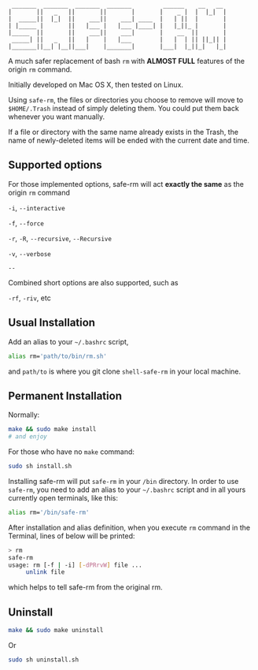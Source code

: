 
     _______  _______  _______  _______         ______    __   __
    |       ||   _   ||       ||       |       |    _ |  |  |_|  |
    |  _____||  |_|  ||    ___||    ___| ____  |   | ||  |       |
    | |_____ |       ||   |___ |   |___ |____| |   |_||_ |       |
    |_____  ||       ||    ___||    ___|       |    __  ||       |
     _____| ||   _   ||   |    |   |___        |   |  | || ||_|| |
    |_______||__| |__||___|    |_______|       |___|  |_||_|   |_|

A much safer replacement of bash `rm` with **ALMOST FULL** features of the origin `rm` command.

Initially developed on Mac OS X, then tested on Linux.

Using `safe-rm`, the files or directories you choose to remove will move to `$HOME/.Trash` instead of simply deleting them. You could put them back whenever you want manually.

If a file or directory with the same name already exists in the Trash, the name of newly-deleted items will be ended with the current date and time.

## Supported options

For those implemented options, safe-rm will act **exactly the same** as the origin `rm` command

`-i`, `--interactive`

`-f`, `--force`

`-r`, `-R`, `--recursive`, `--Recursive`

`-v`, `--verbose`

`--`

Combined short options are also supported, such as

`-rf`, `-riv`, etc

## Usual Installation

Add an alias to your `~/.bashrc` script,

```sh
alias rm='path/to/bin/rm.sh'
```

and `path/to` is where you git clone `shell-safe-rm` in your local machine.

## Permanent Installation

Normally:

```sh
make && sudo make install
# and enjoy
```

For those who have no `make` command:

```sh
sudo sh install.sh
```

Installing safe-rm will put `safe-rm` in your `/bin` directory. In order to use
`safe-rm`, you need to add an alias to your `~/.bashrc` script and in all yours
currently open terminals, like this:

```sh
alias rm='/bin/safe-rm'
```

After installation and alias definition, when you execute `rm` command in the Terminal, lines of below will be printed:

```sh
> rm
safe-rm
usage: rm [-f | -i] [-dPRrvW] file ...
     unlink file
```

which helps to tell safe-rm from the original rm.

## Uninstall

```sh
make && sudo make uninstall
```

Or

```sh
sudo sh uninstall.sh
```
